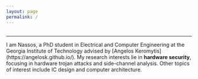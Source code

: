 ```yaml
---
layout: page
permalink: /
---
```


<h2></h2>
<hr>
I am Nassos, a PhD student in Electrical and Computer Engineering at the Georgia Institute of Technology advised by [Angelos Keromytis](https://angelosk.github.io/). 
My research interests lie in <span class="underline"><b>hardware security</b></span>, focusing in hardware trojan attacks and side-channel analysis.
Other topics of interest include IC design and computer architecture.

<!---
#### Select publications 

{% assign selected = site.data.research.pubs | where: "selected", true %}
{% for pub in selected %}
{% if pub.image %}
{% include image.html url=pub.image caption="" height="100px" align=thumbnail %}
{% endif %}
[**{{pub.title}}**]({% if pub.internal %}{{pub.url | prepend: site.baseurl}}{% else %}{{pub.url}}{% endif %})<br />
{{pub.author}}<br />
*{{pub.conference}}* *{{pub.year}}*
<br>
{% if pub.media %}&nbsp;{% for article in pub.media %}[[{{article.name}}]({{article.url}}){:target="_blank" .sublinks}]{% endfor %}<br>{% endif %}
{% if pub.note %} {{pub.note}}
{% endif %}
{% endfor %}
-->
